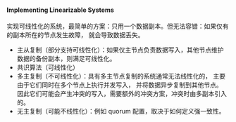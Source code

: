 #### Implementing Linearizable Systems
实现可线性化的系统，最简单的方案：只用一个数据副本。但无法容错：如果仅有的副本所在的节点发生故障， 就会导致数据丢失。

* 主从复制（部分支持可线性化）：如果仅主节点负责数据写入，其他节点维护数据的备份副本，则满足可线性化。
* 共识算法（可线性化）
* 多主复制（不可线性化）：具有多主节点复制的系统通常无法线性化的， 主要由于它们同时在多个节点上执行并发写入， 并将数据异步复制到其他节点。 因此它们可能会产生冲突的写入，需要额外的冲突方案，冲突时由多副本引入的。
* 无主复制（可能不线性化）：例如 quorum 配置，取决于如何定义强一致性。